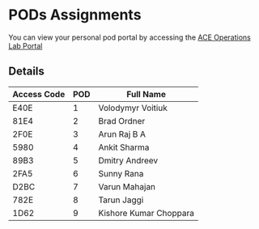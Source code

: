 # PODs Assignments

You can view your personal pod portal by accessing the
<a href="https://ops-portal.ace.aviatrixlab.com/" target="_blank">ACE Operations Lab Portal</a>

## Details

| **Access Code** | **POD** | **Full Name**          |
|-----------------|---------|------------------------|
|       E40E      |    1    | Volodymyr Voitiuk      |
|       81E4      |    2    | Brad Ordner            |
|       2F0E      |    3    | Arun Raj B A           |
|       5980      |    4    | Ankit Sharma           |
|       89B3      |    5    | Dmitry Andreev         |
|       2FA5      |    6    | Sunny Rana             |
|       D2BC      |    7    | Varun Mahajan          |
|       782E      |    8    | Tarun Jaggi            |
|       1D62      |    9    | Kishore Kumar Choppara |